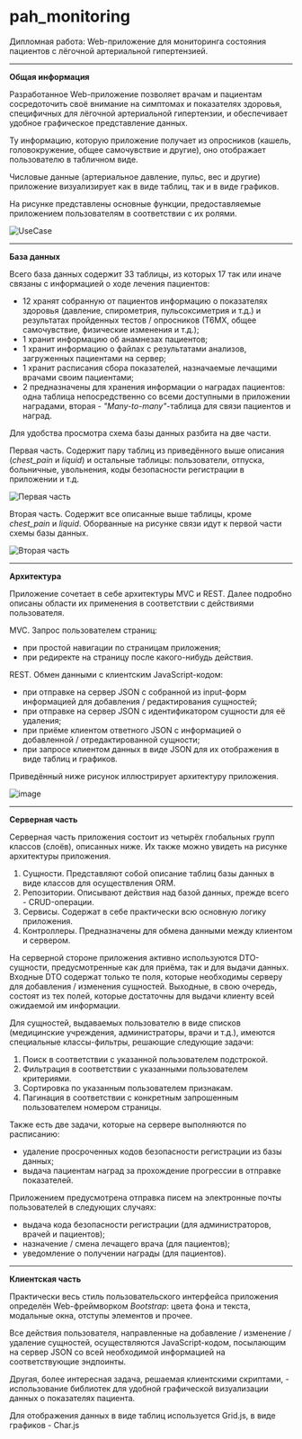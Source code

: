# pah_monitoring
Дипломная работа: Web-приложение для мониторинга состояния пациентов с лёгочной артериальной гипертензией.

_______

**Общая информация**

Разработанное Web-приложение позволяет врачам и пациентам сосредоточить своё внимание на симптомах и показателях здоровья, специфичных для лёгочной артериальной гипертензии, и обеспечивает удобное графическое представление данных.

Ту информацию, которую приложение получает из опросников (кашель, головокружение, общее самочувствие и другие), оно отображает пользователю в табличном виде.

Числовые данные (артериальное давление, пульс, вес и другие) приложение визуализирует как в виде таблиц, так и в виде графиков.

На рисунке представлены основные функции, предоставляемые приложением пользователям в соответствии с их ролями.

![UseCase](https://github.com/user-attachments/assets/8feaf8f5-4437-4b47-80ee-e561c7205e19)

_______

**База данных**

Всего база данных содержит 33 таблицы, из которых 17 так или иначе связаны с информацией о ходе лечения пациентов:

- 12 хранят собранную от пациентов информацию о показателях здоровья (давление, спирометрия, пульсоксиметрия и т.д.) и результатах пройденных тестов / опросников (Т6МХ, общее самочувствие, физические изменения и т.д.);
- 1 хранит информацию об анамнезах пациентов;
- 1 хранит информацию о файлах с результатами анализов, загруженных пациентами на сервер;
- 1 хранит расписания сбора показателей, назначаемые лечащими врачами своим пациентами;
- 2 предназначены для хранения информации о наградах пациентов: одна таблица непосредственно со всеми доступными в приложении наградами, вторая - *"Many-to-many"*-таблица для связи пациентов и наград.

Для удобства просмотра схема базы данных разбита на две части.

Первая часть. Содержит пару таблиц из приведённого выше описания (*chest_pain* и *liquid*) и остальные таблицы: пользователи, отпуска, больничные, увольнения, коды безопасности регистрации в приложении и т.д.

![Первая часть](https://github.com/user-attachments/assets/927bd989-f75a-4048-9b7a-1a91fddcdb97)

Вторая часть. Содержит все описанные выше таблицы, кроме *chest_pain* и *liquid*. Оборванные на рисунке связи идут к первой части схемы базы данных.

![Вторая часть](https://github.com/user-attachments/assets/51e76912-1be7-4587-a80c-2bf739e9243a)

_______

**Архитектура**

Приложение сочетает в себе архитектуры MVC и REST. Далее подробно описаны области их применения в соответствии с действиями пользователя.

MVC. Запрос пользователем страниц:

- при простой навигации по страницам приложения;
- при редиректе на страницу после какого-нибудь действия.

REST. Обмен данными с клиентским JavaScript-кодом:

- при отправке на сервер JSON с собранной из input-форм информацией для добавления / редактирования сущностей;
- при отправке на сервер JSON с идентификатором сущности для её удаления;
- при приёме клиентом ответного JSON с информацией о добавленной / отредактированной сущности;
- при запросе клиентом данных в виде JSON для их отображения в виде таблиц и графиков.

Приведённый ниже рисунок иллюстрирует архитектуру приложения.

![image](https://github.com/user-attachments/assets/1e26055f-9050-4378-8c7a-488ec0ff09c0)

_______

**Серверная часть**

Серверная часть приложения состоит из четырёх глобальных групп классов (слоёв), описанных ниже. Их также можно увидеть на рисунке архитектуры приложения.

1) Сущности. Представляют собой описание таблиц базы данных в виде классов для осуществления ORM.
2) Репозитории. Описывают действия над базой данных, прежде всего - CRUD-операции.
3) Сервисы. Содержат в себе практически всю основную логику приложения.
4) Контроллеры. Предназначены для обмена данными между клиентом и сервером.

На серверной стороне приложения активно используются DTO-сущности, предусмотренные как для приёма, так и для выдачи данных. Входные DTO содержат только те поля, которые необходимы серверу для добавления / изменения сущностей. Выходные, в свою очередь, состоят из тех полей, которые достаточны для выдачи клиенту всей ожидаемой им информации.

Для сущностей, выдаваемых пользователю в виде списков (медицинские учреждения, администраторы, врачи и т.д.), имеются специальные классы-фильтры, решающие следующие задачи:

1) Поиск в соответствии с указанной пользователем подстрокой.
2) Фильтрация в соответствии с указанными пользователем критериями.
3) Сортировка по указанным пользователем признакам.
4) Пагинация в соответствии с конкретным запрошенным пользователем номером страницы.

Также есть две задачи, которые на сервере выполняются по расписанию:

- удаление просроченных кодов безопасности регистрации из базы данных;
- выдача пациентам наград за прохождение прогрессии в отправке показателей.

Приложением предусмотрена отправка писем на электронные почты пользователей в следующих случаях:

- выдача кода безопасности регистрации (для администраторов, врачей и пациентов);
- назначение / смена лечащего врача (для пациентов);
- уведомление о получении награды (для пациентов).

_______

**Клиентская часть**

Практически весь стиль пользовательского интерфейса приложения определён Web-фреймворком *Bootstrap*: цвета фона и текста, модальные окна, отступы элементов и прочее.

Все действия пользователя, направленные на добавление / изменение / удаление сущностей, осуществляются JavaScript-кодом, посылающим на сервер JSON со всей необходимой информацией на соответствующие эндпоинты.

Другая, более интересная задача, решаемая клиентскими скриптами, - использование библиотек для удобной графической визуализации данных о показателях пациента.

Для отображения данных в виде таблиц используется Grid.js, в виде графиков - Char.js
